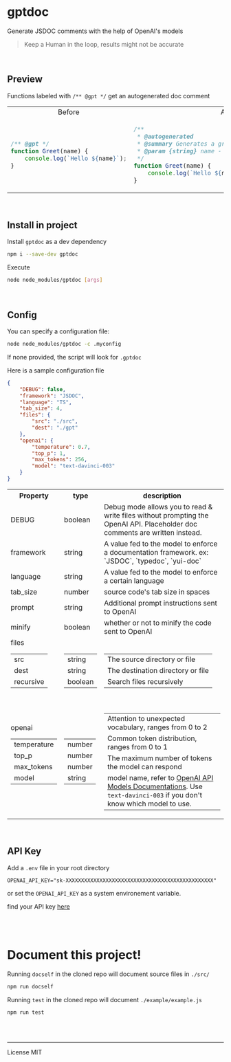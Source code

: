 # gptdoc

Generate JSDOC comments with the help of OpenAI's models

> Keep a Human in the loop, results might not be accurate

<br/>

## Preview

Functions labeled with `/** @gpt */` get an autogenerated doc comment

<table align="center">
<tr>
<td align="center"> Before </td> <td align="center"> After </td>
</tr>
<tr>
<td>

```ts
/** @gpt */
function Greet(name) {
    console.log(`Hello ${name}`);
}
```

</td>
<td>

```ts
/**
 * @autogenerated
 * @summary Generates a greeting to the passed in name
 * @param {string} name - The name to greet
 */
function Greet(name) {
    console.log(`Hello ${name}`);
}
```

</td>
</tr>
</table>
<br/>

## Install in project

Install `gptdoc` as a dev dependency

```sh
npm i --save-dev gptdoc 
```

Execute 

```sh
node node_modules/gptdoc [args]
```



<br/>

## Config

You can specify a configuration file:

```sh
node node_modules/gptdoc -c .myconfig
```

If none provided, the script will look for `.gptdoc`

Here is a sample configuration file

```json
{
    "DEBUG": false,
    "framework": "JSDOC",
    "language": "TS",
    "tab_size": 4,
    "files": {
        "src": "./src",
        "dest": "./gpt"
    },
    "openai": {
        "temperature": 0.7,
        "top_p": 1,
        "max_tokens": 256,
        "model": "text-davinci-003"
    }
}
```

<table align="center">

<tr>
<th align="center"> Property </th> 
<th align="center"> type </th>
<th align="center"> description </th>
</tr>

<tr><td>DEBUG</td><td>boolean</td><td>Debug mode allows you to read & write files without prompting the OpenAI API. Placeholder doc comments are written instead.</td></tr>
<tr><td>framework</td><td>string</td><td>A value fed to the model to enforce a documentation framework. ex: `JSDOC`, `typedoc`, `yui-doc`</td></tr>
<tr><td>language</td><td>string</td><td>A value fed to the model to enforce a certain language</td></tr>
<tr><td>tab_size</td><td>number</td><td>source code's tab size in spaces</td></tr>
<tr><td>prompt</td><td>string</td><td>Additional prompt instructions sent to OpenAI</td></tr>
<tr><td>minify</td><td>boolean</td><td>whether or not to minify the code sent to OpenAI</td></tr>
<tr><td>

<table align="center">
files
<tr><td>src</td></tr>
<tr><td>dest</td></tr>
<tr><td>recursive</td></tr>
</table>

</td><td>

<table align="center">
<br/>
<tr><td>string</td></tr>
<tr><td>string</td></tr>
<tr><td>boolean</td></tr>
</table>


</td>
<td>

<table align="center">
<br/>
<tr><td>The source directory or file</td></tr>
<tr><td>The destination directory or file</td></tr>
<tr><td>Search files recursively</td></tr>
</table>


</td>
</tr>
<tr><td>
<table align="center">
openai
<tr><td>temperature</td></tr>
<tr><td>top_p</td></tr>
<tr><td>max_tokens</td></tr>
<tr><td>model</td></tr>
</table>

</td><td>
<table align="center">
<br/>
<tr><td>number</td></tr>
<tr><td>number</td></tr>
<tr><td>number</td></tr>
<tr><td>string</td></tr>
</table>

</td><td>


<table align="center">
<br/>
<tr><td>Attention to unexpected vocabulary, ranges from 0 to 2</td></tr>
<tr><td>Common token distribution, ranges from 0 to 1</td></tr>
<tr><td>The maximum number of tokens the model can respond</td></tr>
<tr><td>model name, refer to <a href="https://platform.openai.com/docs/models">OpenAI API Models Documentations</a>. Use <code>text-davinci-003</code> if you don't know which model to use. 
</td></tr>
</table>

</td></tr>
</table>

<br/>

## API Key

Add a `.env` file in your root directory

```env
OPENAI_API_KEY="sk-XXXXXXXXXXXXXXXXXXXXXXXXXXXXXXXXXXXXXXXXXXXXXXXX"
```

or set the `OPENAI_API_KEY` as a system environement variable.

find your API key [here](https://platform.openai.com/account/api-keys)

<br/><br/>




# Document this project!

Running `docself` in the cloned repo will document source files in `./src/`

```sh
npm run docself
```

Running `test` in the cloned repo will document `./example/example.js`

```sh
npm run test
```

<br/><br/>




---

License MIT